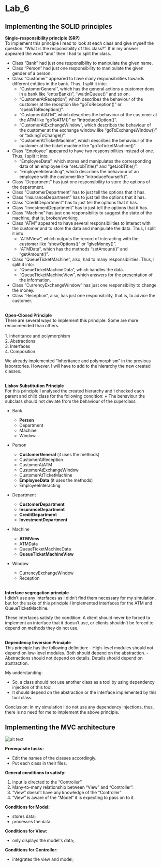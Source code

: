 # Lab_6

<h2>Implementing the SOLID principles</h2>

<b>Single-responsibility principle (SRP)</b>
<br>
To implement this principle I read to look at each class and give myself the question: “What is the responsibility of this class?”. If in my answer appeared the word “and” then I had to split the class.

- Class “Bank” had just one responsibility to manipulate the given name. 
- Class “Person” had just one responsibility to manipulate the given gender of a person.
- Class “Customer” appeared to have many responsibilities towards different entities in the bank. 	Thus, I split it into:
	- “CustomerGeneral”, which has the general actions a customer does in a bank like
		“enterBank()”, “waitInQueue()” and so on.
	- “CustomerAtReception”, which describes the behaviour of the customer at the reception like
		“goToReception()” or “speakToReception()”.
	- “CustomerAtATM”, which describes the behaviour of the customer at the ATM like
		“goToATM()” or “introduceOption()”.
	- “CustomerAtExchangeWindow”, which describes the behaviour of the customer at the 		exchange window like “goToExchangeWindow()” or “askingToChange()”.
	- “CustomerAtTicketMachine”, which describes the behaviour of the customer at the ticket 		machine like “goToTicketMachine()”.
- Class “Employee” appeared to have two responsibilities instead of one.
	Thus, I split it into:
	- “EmployeeData”, which stores and manipulates the corresponding data of an employee like
		“setJobTitle()” and “getJobTitle()”.
	- “EmployeeInteracting”, which describes the behaviour of an employee with the customer like
		“introduceYourself()”.
- Class “Department” has just one responsibility to store the options of the department.
- Class “CustomerDepartment” has to just tell the options that it has.
- Class “InsuranceDepartment” has to just tell the options that it has.
- Class “CreditDepartment” has to just tell the options that it has.
- Class “InvestmentDepartment” has to just tell the options that it has.
- Class “Machine” has just one responsibility to suggest the state of the machine, that is, broken/working.
- Class “ATM” appeared to have several responsibilities to interact with the customer and to store the data and manipulate the data.
	Thus, I split it into:
	- “ATMView”, which outputs the record of interacting with the customer like “showOptions()” or 		“giveMoney()”.
	- “ATMData”, which has the methods “setAmount()” and “getAmount()”.
- Class “QueueTicketMachine”, also, had to many responsibilities.
	Thus, I split it into:
	- “QueueTicketMachineData”, which handles the data.
 	- “QueueTicketMachineView”, which answers for the presentation of the information.
- Class “CurrencyExchangeWindow” has just one responsibility to change the money.
- Class “Reception”, also, has just one responsibility, that is, to advice the customer.

<br>
<b>Open-Closed Principle</b>
<br>
There are several ways to implement this principle. Some are more recommended than others.
<br>
<br>
1. Inheritance and polymorphism
<br>
2. Abstractions
<br>
3. Interfaces
<br>
4. Composition
<br>

We already implemented “Inheritance and polymorphism” in the previous laboratories. However, I will have to add to the hierarchy the new created classes.

<br>
<b>Liskov Substitution Principle</b>
<br>
For this principle I analysed the created hierarchy and I checked each parent and child class for the following condition:
+ The behaviour the subclass should not deviate from the behaviour of the superclass.

- Bank
	- <b>Person</b>
	- Department
	- Machine
	- Window

- Person
	- <b>CustomerGeneral</b> (it uses the methods)
	- CustomerAtReception
	- CustomerAtATM
	- CustomerAtExchangeWindow
	- CustomerAtTicketMachine
	- <b>EmployeeData</b> (it uses the methods)
	- EmployeeInteracting

- Department
	- <b>CustomerDepartment</b>
	- <b>InsuranceDepartment</b>
	- <b>CreditDepartment</b>
	- <b>InvestmentDepartment</b>

- Machine 
	- <b>ATMView</b>
	- ATMData
	- QueueTicketMachineData	
	- <b>QueueTicketMachineView</b>

- Window
	- CurrencyExchangeWindow
	- Reception

<br>
<b>Interface segregation principle</b>
<br>
I didn’t use any interfaces as I didn’t find them necessary for my simulation, but for the sake of this principle I implemented interfaces for the ATM and QueueTicketMachine.

These interfaces satisfy the condition: 
A client should never be forced to implement an interface that it doesn’t use, or clients shouldn’t be forced to depend on methods they do not use.

<br>
<b>Dependency Inversion Principle</b>
<br>
This principle has the following definition:
- High-level modules should not depend on low-level modules. Both should depend on the abstraction. 
- Abstractions should not depend on details. Details should depend on abstraction.

My understanding:
- So, a class should not use another class as a tool by using dependency injection of this tool. 
- It should depend on the abstraction or the interface implemented by this tool class.

Conclusion:
In my simulation I do not use any dependency injections, thus, there is no need for me to implement the above principle.


<h2>Implementing the MVC architecture</h2>

![alt text](https://miro.medium.com/proxy/0*Qf1s2lG86MjX-Zcv.jpg)



<b>Prerequisite tasks:</b>
- Edit the names of the classes accordingly.
- Put each class in their files.

<b>General conditions to satisfy:</b>
1. Input is directed to the “Controller”.
2. Many-to-many relationship between “View” and “Controller”.
3. “View” doesn’t have any knowledge of the “Controller”
4. “View” is aware of the “Model” it is expecting to pass on to it.

<b>Conditions for Model:</b>
- stores data;
- processes the data.

<b>Conditions for View:</b>
- only displays the model's data;

<b>Conditions for Controller:</b>
- integrates the view and model;



